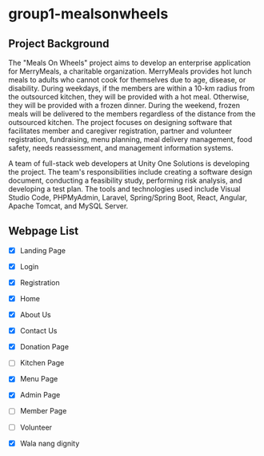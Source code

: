# group1-mealsonwheels

## Project Background
The "Meals On Wheels" project aims to develop an enterprise application for MerryMeals, a charitable organization. MerryMeals provides hot lunch meals to adults who cannot cook for themselves due to age, disease, or disability. During weekdays, if the members are within a 10-km radius from the outsourced kitchen, they will be provided with a hot meal. Otherwise, they will be provided with a frozen dinner. During the weekend, frozen meals will be delivered to the members regardless of the distance from the outsourced kitchen. The project focuses on designing software that facilitates member and caregiver registration, partner and volunteer registration, fundraising, menu planning, meal delivery management, food safety, needs reassessment, and management information systems.

A team of full-stack web developers at Unity One Solutions is developing the project. The team's responsibilities include creating a software design document, conducting a feasibility study, performing risk analysis, and developing a test plan. The tools and technologies used include Visual Studio Code, PHPMyAdmin, Laravel, Spring/Spring Boot, React, Angular, Apache Tomcat, and MySQL Server.

## Webpage List
- [x] Landing Page
- [x] Login
- [x] Registration
- [x] Home
- [x] About Us
- [x] Contact Us
- [x] Donation Page
- [ ] Kitchen Page
- [x] Menu Page
- [x] Admin Page
- [ ] Member Page
- [ ] Volunteer
- [x] Wala nang dignity

